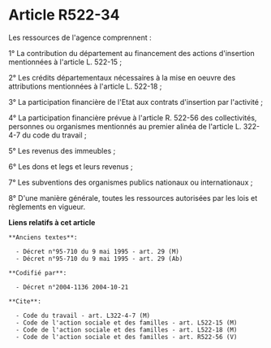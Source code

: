 # Article R522-34

Les ressources de l'agence comprennent :

1° La contribution du département au financement des actions d'insertion mentionnées à l'article L. 522-15 ;

2° Les crédits départementaux nécessaires à la mise en oeuvre des attributions mentionnées à l'article L. 522-18 ;

3° La participation financière de l'Etat aux contrats d'insertion par l'activité ;

4° La participation financière prévue à l'article R. 522-56 des collectivités, personnes ou organismes mentionnés au premier
alinéa de l'article L. 322-4-7 du code du travail ;

5° Les revenus des immeubles ;

6° Les dons et legs et leurs revenus ;

7° Les subventions des organismes publics nationaux ou internationaux ;

8° D'une manière générale, toutes les ressources autorisées par les lois et règlements en vigueur.

**Liens relatifs à cet article**

	**Anciens textes**:

	  - Décret n°95-710 du 9 mai 1995 - art. 29 (M)
	  - Décret n°95-710 du 9 mai 1995 - art. 29 (Ab)

	**Codifié par**:

	  - Décret n°2004-1136 2004-10-21

	**Cite**:

	  - Code du travail - art. L322-4-7 (M)
	  - Code de l'action sociale et des familles - art. L522-15 (M)
	  - Code de l'action sociale et des familles - art. L522-18 (M)
	  - Code de l'action sociale et des familles - art. R522-56 (V)
